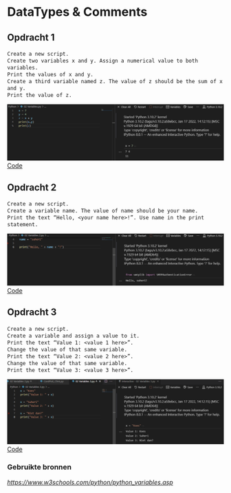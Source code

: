 # **DataTypes & Comments**

## **Opdracht 1**

    Create a new script.
    Create two variables x and y. Assign a numerical value to both variables.
    Print the values of x and y.
    Create a third variable named z. The value of z should be the sum of x and y.
    Print the value of z.

![SS](../00_includes/PRG/02.01.png)
[Code](../Python/01Variables1.py)

## **Opdracht 2**

    Create a new script.
    Create a variable name. The value of name should be your name.
    Print the text “Hello, <your name here>!”. Use name in the print statement.

![SS](../00_includes/PRG/02.02.png)
[Code](../Python/01Variables2.py)

## **Opdracht 3**

    Create a new script.
    Create a variable and assign a value to it.
    Print the text “Value 1: <value 1 here>”.
    Change the value of that same variable.
    Print the text “Value 2: <value 2 here>”.
    Change the value of that same variable.
    Print the text “Value 3: <value 3 here>”.

![SS](../00_includes/PRG/02.03.png)
[Code](../Python/01Variables3.py)

### **Gebruikte bronnen**

*<https://www.w3schools.com/python/python_variables.asp>*